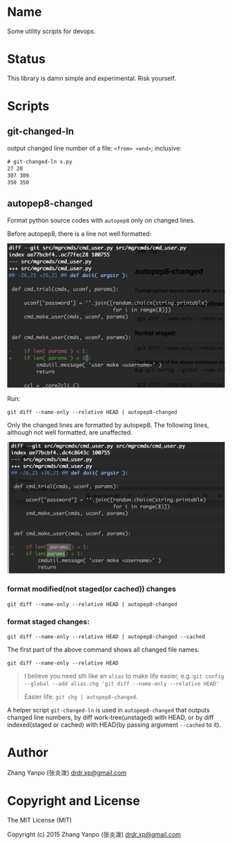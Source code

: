#   Name

Some utility scripts for devops.

#   Status

This library is damn simple and experimental. Risk yourself.

#  Scripts

## git-changed-ln

output changed line number of a file: `<from> <end>`; inclusive:

```
# git-changed-ln x.py
27 28
307 309
350 350
```

## autopep8-changed

Format python source codes with `autopep8` only on changed lines.

Before autopep8, there is a line not well formatted:

![alt-text](readme-res/autopep8-changed/before.png)

Run:

```
git diff --name-only --relative HEAD | autopep8-changed
```

Only the changed lines are formatted by autopep8.
The following lines, although not well formatted, are unaffected.

![alt-text](readme-res/autopep8-changed/after.png)

### format modified(not staged(or cached)) changes

```
git diff --name-only --relative HEAD | autopep8-changed
```

### format staged changes:

```
git diff --name-only --relative HEAD | autopep8-changed --cached
```

The first part of the above command shows all changed file names:

```
git diff --name-only --relative HEAD
```

> I believe you need sth like an `alias` to make life easier,
> e.g.:`git config --global --add alias.chg 'git diff --name-only --relative HEAD'`
>
> Easier life: `git chg | autopep8-changed`.

A helper script `git-changed-ln` is used in `autopep8-changed` that outputs
changed line numbers,
by diff work-tree(unstaged) with HEAD,
or by diff indexed(staged or cached) with HEAD(by passing argument `--cached`
to it).


#   Author

Zhang Yanpo (张炎泼) <drdr.xp@gmail.com>

#   Copyright and License

The MIT License (MIT)

Copyright (c) 2015 Zhang Yanpo (张炎泼) <drdr.xp@gmail.com>
